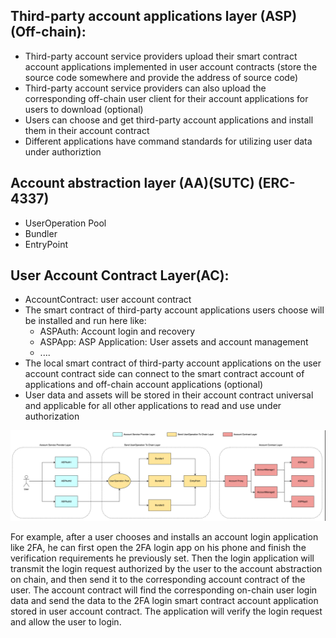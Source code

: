 ## Third-party account applications layer (ASP) (Off-chain):

- Third-party account service providers upload their smart contract account applications implemented in user account contracts (store the source code somewhere and provide the address of source code)
- Third-party account service providers can also upload the corresponding off-chain user client for their account applications for users to download (optional)
- Users can choose and get third-party account applications and install them in their account contract
- Different applications have command standards for utilizing user data under authoriztion

## Account abstraction layer (AA)(SUTC) (ERC-4337)

- UserOperation Pool
- Bundler
- EntryPoint

## User Account Contract Layer(AC):

- AccountContract: user account contract
- The smart contract of third-party account applications users choose will be installed and run here like:
    - ASPAuth: Account login and recovery
    - ASPApp: ASP Application: User assets and account management
    - ....
- The local smart contract of third-party account applications on the user account contract side can connect to the smart contract account of applications and off-chain account applications (optional)
- User data and assets will be stored in their account contract universal and applicable for all other applications to read and use under authorization

![](../../images/layer.png)

For example, after a user chooses and installs an account login application like 2FA, he can first open the 2FA login app on his phone and finish the verification requirements he previously set. Then the login application will transmit the login request authorized by the user to the account abstraction on chain, and then send it to the corresponding account contract of the user. The account contract will find the corresponding on-chain user login data and send the data to the 2FA login smart contract account application stored in user account contract. The application will verify the login request and allow the user to login.  
